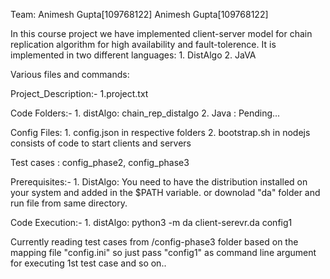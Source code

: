 Team: Animesh Gupta[109768122] Animesh Gupta[109768122]

In this course project we have implemented client-server model for chain replication algorithm for high availability and fault-tolerence. It is implemented in two different languages: 1. DistAlgo 2. JaVA

Various files and commands:

Project_Description:- 1.project.txt

Code Folders:- 1. distAlgo: chain_rep_distalgo 2. Java : Pending...

Config Files: 1. config.json in respective folders 2. bootstrap.sh in nodejs consists of code to start clients and servers

Test cases : config_phase2, config_phase3

Prerequisites:- 1. DistAlgo: You need to have the distribution installed on your system and added in the $PATH variable. or downolad "da" folder and run file from same directory. 

Code Execution:- 1. distAlgo: python3 -m da client-serevr.da config1

Currently reading test cases from /config-phase3 folder based on the mapping file "config.ini"
so just pass "config1" as command line argument for executing 1st test case and so on..

